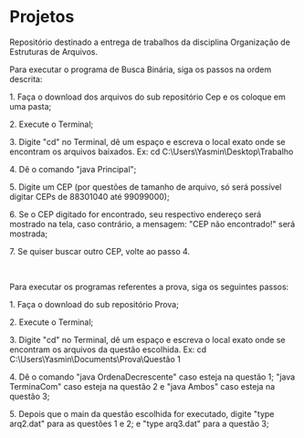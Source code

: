 # Projetos

Repositório destinado a entrega de trabalhos da disciplina Organização de Estruturas de Arquivos. 
<p>Para executar o programa de Busca Binária, siga os passos na ordem descrita: </p>

<p>1. Faça o download dos arquivos do sub repositório Cep e os coloque em uma pasta;</p>
<p>2. Execute o Terminal;
<p>3. Digite "cd" no Terminal, dê um espaço e escreva o local exato onde se encontram os arquivos baixados. Ex: cd C:\Users\Yasmin\Desktop\Trabalho</p>
<p>4. Dê o comando "java Principal";</p>
<p>5. Digite um CEP (por questões de tamanho de arquivo, só será possível digitar CEPs de 88301040 até 99099000);</p>
<p>6. Se o CEP digitado for encontrado, seu respectivo endereço será mostrado na tela, caso contrário, a mensagem: "CEP não encontrado!" será mostrada;</p>
<p>7. Se quiser buscar outro CEP, volte ao passo 4.</p>

<br>
<p>Para executar os programas referentes a prova, siga os seguintes passos:</p>

<p>1. Faça o download do sub repositório Prova; </p>
<p>2. Execute o Terminal;</p>
<p>3. Digite "cd" no Terminal, dê um espaço e escreva o local exato onde se encontram os arquivos da questão escolhida. Ex: cd C:\Users\Yasmin\Documents\Prova\Questão 1</p>
<p>4. Dê o comando "java OrdenaDecrescente" caso esteja na questão 1; "java TerminaCom" caso esteja na questão 2 e "java Ambos" caso esteja na questão 3;</p>
<p>5. Depois que o main da questão escolhida for executado, digite "type arq2.dat" para as questões 1 e 2; e "type arq3.dat" para a questão 3;</p>


